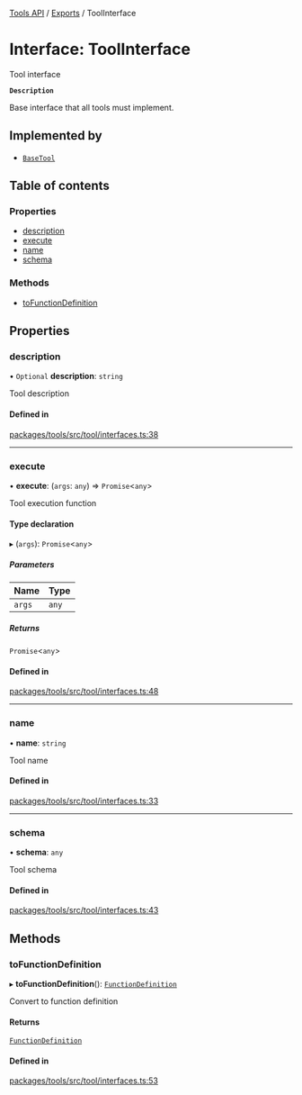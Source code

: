 <!-- 
 ⚠️  AUTO-GENERATED FILE - DO NOT EDIT MANUALLY
 This file is automatically generated by scripts/docs-generator.js
 To make changes, edit the source TypeScript files or update the generator script
-->

[Tools API](../../) / [Exports](../modules) / ToolInterface

# Interface: ToolInterface

Tool interface

**`Description`**

Base interface that all tools must implement.

## Implemented by

- [`BaseTool`](../classes/BaseTool)

## Table of contents

### Properties

- [description](ToolInterface#description)
- [execute](ToolInterface#execute)
- [name](ToolInterface#name)
- [schema](ToolInterface#schema)

### Methods

- [toFunctionDefinition](ToolInterface#tofunctiondefinition)

## Properties

### description

• `Optional` **description**: `string`

Tool description

#### Defined in

[packages/tools/src/tool/interfaces.ts:38](https://github.com/woojubb/robota/blob/89842967edeeb7f25153b1e33bdb8662b56d56c4/packages/tools/src/tool/interfaces.ts#L38)

___

### execute

• **execute**: (`args`: `any`) => `Promise`\<`any`\>

Tool execution function

#### Type declaration

▸ (`args`): `Promise`\<`any`\>

##### Parameters

| Name | Type |
| :------ | :------ |
| `args` | `any` |

##### Returns

`Promise`\<`any`\>

#### Defined in

[packages/tools/src/tool/interfaces.ts:48](https://github.com/woojubb/robota/blob/89842967edeeb7f25153b1e33bdb8662b56d56c4/packages/tools/src/tool/interfaces.ts#L48)

___

### name

• **name**: `string`

Tool name

#### Defined in

[packages/tools/src/tool/interfaces.ts:33](https://github.com/woojubb/robota/blob/89842967edeeb7f25153b1e33bdb8662b56d56c4/packages/tools/src/tool/interfaces.ts#L33)

___

### schema

• **schema**: `any`

Tool schema

#### Defined in

[packages/tools/src/tool/interfaces.ts:43](https://github.com/woojubb/robota/blob/89842967edeeb7f25153b1e33bdb8662b56d56c4/packages/tools/src/tool/interfaces.ts#L43)

## Methods

### toFunctionDefinition

▸ **toFunctionDefinition**(): [`FunctionDefinition`](FunctionDefinition)

Convert to function definition

#### Returns

[`FunctionDefinition`](FunctionDefinition)

#### Defined in

[packages/tools/src/tool/interfaces.ts:53](https://github.com/woojubb/robota/blob/89842967edeeb7f25153b1e33bdb8662b56d56c4/packages/tools/src/tool/interfaces.ts#L53)
